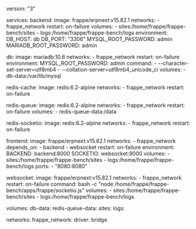 version: "3"

services:
  backend:
    image: frappe/erpnext:v15.82.1
    networks:
      - frappe_network
    restart: on-failure
    volumes:
      - sites:/home/frappe/frappe-bench/sites
      - logs:/home/frappe/frappe-bench/logs
    environment:
      DB_HOST: db
      DB_PORT: "3306"
      MYSQL_ROOT_PASSWORD: admin
      MARIADB_ROOT_PASSWORD: admin

  db:
    image: mariadb:10.6
    networks:
      - frappe_network
    restart: on-failure
    environment:
      MYSQL_ROOT_PASSWORD: admin
    command:
      - --character-set-server=utf8mb4
      - --collation-server=utf8mb4_unicode_ci
    volumes:
      - db-data:/var/lib/mysql

  redis-cache:
    image: redis:6.2-alpine
    networks:
      - frappe_network
    restart: on-failure

  redis-queue:
    image: redis:6.2-alpine
    networks:
      - frappe_network
    restart: on-failure
    volumes:
      - redis-queue-data:/data

  redis-socketio:
    image: redis:6.2-alpine
    networks:
      - frappe_network
    restart: on-failure

  frontend:
    image: frappe/erpnext:v15.82.1
    networks:
      - frappe_network
    depends_on:
      - backend
      - websocket
    restart: on-failure
    environment:
      BACKEND: backend:8000
      SOCKETIO: websocket:9000
    volumes:
      - sites:/home/frappe/frappe-bench/sites
      - logs:/home/frappe/frappe-bench/logs
    ports:
      - "8080:8080"

  websocket:
    image: frappe/erpnext:v15.82.1
    networks:
      - frappe_network
    restart: on-failure
    command: bash -c "node /home/frappe/frappe-bench/apps/frappe/socketio.js"
    volumes:
      - sites:/home/frappe/frappe-bench/sites
      - logs:/home/frappe/frappe-bench/logs

volumes:
  db-data:
  redis-queue-data:
  sites:
  logs:

networks:
  frappe_network:
    driver: bridge
